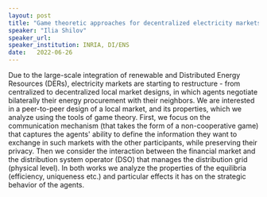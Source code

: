 ```yaml
---
layout: post
title: "Game theoretic approaches for decentralized electricity markets"
speaker: "Ilia Shilov"
speaker_url:
speaker_institution: INRIA, DI/ENS
date:   2022-06-26
---
```


Due to the large-scale integration of renewable and Distributed Energy Resources (DERs), electricity markets are starting to restructure - from centralized to decentralized local market designs, in which agents negotiate bilaterally their energy procurement with their neighbors. We are interested in a peer-to-peer design of a local market, and its properties, which we analyze using the tools of game theory. First, we focus on the communication mechanism (that takes the form of a non-cooperative game) that captures the agents' ability to define the information they want to exchange in such markets with the other participants, while preserving their privacy. Then we consider the interaction between the financial market and the distribution system operator (DSO) that manages the distribution grid (physical level). In both works we analyze the properties of the equilibria (efficiency, uniqueness etc.) and particular effects it has on the strategic behavior of the agents.
